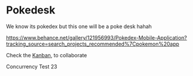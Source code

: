 # Pokedesk

We know its pokedex but this one will be a poke desk hahah

https://www.behance.net/gallery/121956993/Pokedex-Mobile-Application?tracking_source=search_projects_recommended%7Cpokemon%20app

Check the [Kanban](https://github.com/oscarg798/Pokedesk/projects/1), to collaborate 


Concurrency Test  23
